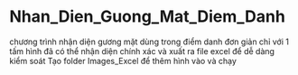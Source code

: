# Nhan_Dien_Guong_Mat_Diem_Danh
chương trình nhận diện gương mặt dùng trong điểm danh đơn giản chỉ với 1 tấm hình đã có thể nhận diện chính xác và xuất ra file excel để dễ dàng kiểm soát
Tạo folder Images_Excel để thêm hình vào và chạy

